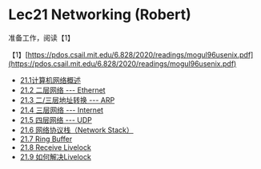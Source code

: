 # Lec21 Networking \(Robert\)

准备工作，阅读【1】

【1】[https://pdos.csail.mit.edu/6.828/2020/readings/mogul96usenix.pdf](https://pdos.csail.mit.edu/6.828/2020/readings/mogul96usenix.pdf)

* [21.1计算机网络概述](21.1-ji-suan-ji-wang-luo-gai-shu.md)
* [21.2 二层网络 --- Ethernet](21.2-er-ceng-wang-luo-ethernet.md)
* [21.3 二/三层地址转换 --- ARP](21.3-er-san-ceng-di-zhi-zhuan-huan-arp.md)
* [21.4 三层网络 --- Internet](21.4-san-ceng-wang-luo-internet.md)
* [21.5 四层网络 --- UDP](21.5-si-ceng-wang-luo-udp.md)
* [21.6 网络协议栈（Network Stack）](21.6-wang-lu-xie-yi-zhan-network-stack.md)
* [21.7 Ring Buffer](21.7-ring-buffer.md)
* [21.8 Receive Livelock](21.8-receive-livelock.md)
* [21.9 如何解决Livelock](21.9-ru-he-jie-jue-livelock.md)